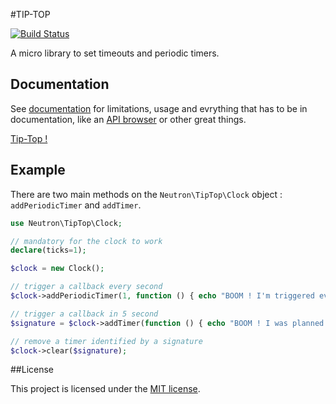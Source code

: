 #TIP-TOP

[![Build Status](https://secure.travis-ci.org/romainneutron/Tip-Top.png?branch=master)](https://travis-ci.org/romainneutron/Tip-Top)

A micro library to set timeouts and periodic timers.

## Documentation

See [documentation](https://tip-top.readthedocs.org) for limitations, usage and evrything that has to be in
documentation, like an [API browser](https://tip-top.readthedocs.org/en/latest/_static/API/) or other great things.

[Tip-Top !](https://raw.github.com/romainneutron/Tip-Top/master/docs/source/_themes/Alchemy/static/img/project.png)

## Example

There are two main methods on the `Neutron\TipTop\Clock` object :
`addPeriodicTimer` and `addTimer`.

```php
use Neutron\TipTop\Clock;

// mandatory for the clock to work
declare(ticks=1);

$clock = new Clock();

// trigger a callback every second
$clock->addPeriodicTimer(1, function () { echo "BOOM ! I'm triggered every second !\n"; });

// trigger a callback in 5 second
$signature = $clock->addTimer(function () { echo "BOOM ! I was planned 5 seconds ago !\n"; });

// remove a timer identified by a signature
$clock->clear($signature);

```

##License

This project is licensed under the [MIT license](http://opensource.org/licenses/MIT).

